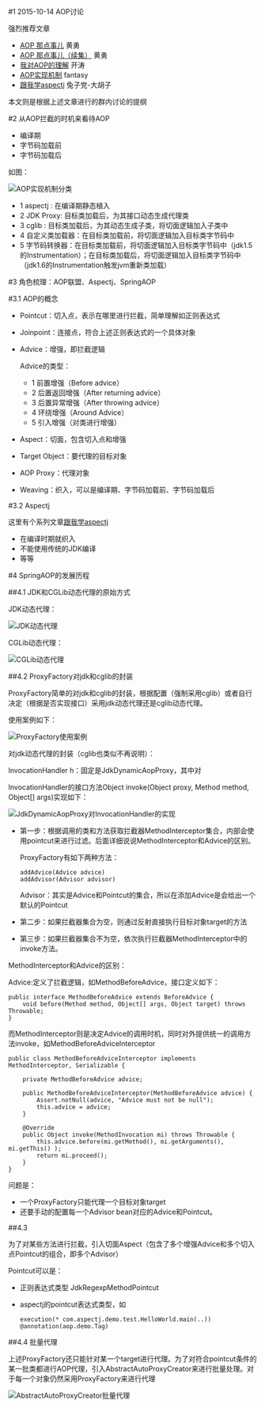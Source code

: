 #1 2015-10-14 AOP讨论

强烈推荐文章

-	[AOP 那点事儿](http://my.oschina.net/huangyong/blog/161338) 黄勇
-	[AOP 那点事儿（续集）](http://my.oschina.net/huangyong/blog/161402) 黄勇
-	[我对AOP的理解](http://jinnianshilongnian.iteye.com/blog/1474325)   开涛
-	[AOP实现机制](http://www.iteye.com/topic/1116696) fantasy
-	[跟我学aspectj](http://blog.csdn.net/zl3450341/article/category/1169602) 兔子党-大胡子

本文则是根据上述文章进行的群内讨论的提纲

#2 从AOP拦截的时机来看待AOP

-	编译期
-	字节码加载前
-	字节码加载后

如图：

![AOP实现机制分类](https://static.oschina.net/uploads/img/201510/13204830_XUbN.png "AOP实现机制分类")

-	1 aspectj : 在编译期静态植入
-	2 JDK Proxy: 目标类加载后，为其接口动态生成代理类
-	3 cglib : 目标类加载后，为其动态生成子类，将切面逻辑加入子类中
-	4 自定义类加载器：在目标类加载前，将切面逻辑加入目标类字节码中
-	5 字节码转换器：在目标类加载前，将切面逻辑加入目标类字节码中（jdk1.5的Instrumentation）；在目标类加载后，将切面逻辑加入目标类字节码中（jdk1.6的Instrumentation触发jvm重新类加载）

#3 角色梳理：AOP联盟、Aspectj、SpringAOP

#3.1 AOP的概念

-	Pointcut：切入点，表示在哪里进行拦截，简单理解如正则表达式
-	Joinpoint：连接点，符合上述正则表达式的一个具体对象
-	Advice：增强，即拦截逻辑

	Advice的类型：

	-	1 前置增强（Before advice）
	-	2 后置返回增强（After returning advice）
	-	3 后置异常增强（After throwing advice）
	-	4 环绕增强（Around Advice）
	-	5 引入增强（对类进行增强）

-	Aspect：切面，包含切入点和增强
-	Target Object：要代理的目标对象
-	AOP Proxy：代理对象
-	Weaving：织入，可以是编译期、字节码加载前、字节码加载后


#3.2 Aspectj

这里有个系列文章[跟我学aspectj](http://blog.csdn.net/zl3450341/article/category/1169602)

-	在编译时期就织入
-	不能使用传统的JDK编译
-	等等

#4 SpringAOP的发展历程

##4.1 JDK和CGLib动态代理的原始方式

JDK动态代理：

![JDK动态代理](https://static.oschina.net/uploads/img/201510/14195043_yBgL.png "JDK动态代理")

CGLib动态代理：

![CGLib动态代理](https://static.oschina.net/uploads/img/201510/14195135_cuGv.png "CGLib动态代理")
	
##4.2 ProxyFactory对jdk和cglib的封装

ProxyFactory简单的对jdk和cglib的封装，根据配置（强制采用cglib）或者自行决定（根据是否实现接口）采用jdk动态代理还是cglib动态代理。

使用案例如下：

![ProxyFactory使用案例](https://static.oschina.net/uploads/img/201510/14203944_LuCn.png "ProxyFactory使用案例")

对jdk动态代理的封装（cglib也类似不再说明）：

InvocationHandler h：固定是JdkDynamicAopProxy，其中对

InvocationHandler的接口方法Object invoke(Object proxy, Method method, Object[] args)实现如下：

![JdkDynamicAopProxy对InvocationHandler的实现](https://static.oschina.net/uploads/img/201510/14201123_NL6U.png "JdkDynamicAopProxy对InvocationHandler的实现")

-	第一步：根据调用的类和方法获取拦截器MethodInterceptor集合，内部会使用pointcut来进行过滤。后面详细说说MethodInterceptor和Advice的区别。

	ProxyFactory有如下两种方法：
		
		addAdvice(Advice advice)
		addAdvisor(Advisor advisor)

	Advisor：其实是Advice和Pointcut的集合，所以在添加Advice是会给出一个默认的Pointcut

-	第二步：如果拦截器集合为空，则通过反射直接执行目标对象target的方法

-	第三步：如果拦截器集合不为空，依次执行拦截器MethodInterceptor中的invoke方法。


MethodInterceptor和Advice的区别：

Advice:定义了拦截逻辑，如MethodBeforeAdvice，接口定义如下：

	public interface MethodBeforeAdvice extends BeforeAdvice {
		void before(Method method, Object[] args, Object target) throws Throwable;
	}

而MethodInterceptor则是决定Advice的调用时机，同时对外提供统一的调用方法invoke，如MethodBeforeAdviceInterceptor

	public class MethodBeforeAdviceInterceptor implements MethodInterceptor, Serializable {

		private MethodBeforeAdvice advice;

		public MethodBeforeAdviceInterceptor(MethodBeforeAdvice advice) {
			Assert.notNull(advice, "Advice must not be null");
			this.advice = advice;
		}

		@Override
		public Object invoke(MethodInvocation mi) throws Throwable {
			this.advice.before(mi.getMethod(), mi.getArguments(), mi.getThis() );
			return mi.proceed();
		}
	}

问题是：

-	一个ProxyFactory只能代理一个目标对象target
-	还要手动的配置每一个Advisor bean对应的Advice和Pointcut。

##4.3 

为了对某些方法进行拦截，引入切面Aspect（包含了多个增强Advice和多个切入点Pointcut的组合，即多个Advisor）

Pointcut可以是：

-	正则表达式类型 JdkRegexpMethodPointcut
-	aspectj的pointcut表达式类型，如
	
		execution(* com.aspectj.demo.test.HelloWorld.main(..))
		@annotation(aop.demo.Tag)

##4.4 批量代理

上述ProxyFactory还只能针对某一个target进行代理。为了对符合pointcut条件的某一批类都进行AOP代理，引入AbstractAutoProxyCreator来进行批量处理。对于每一个对象仍然采用ProxyFactory来进行代理

![AbstractAutoProxyCreator批量代理](https://static.oschina.net/uploads/img/201510/14194847_TxWI.png "AbstractAutoProxyCreator批量代理")